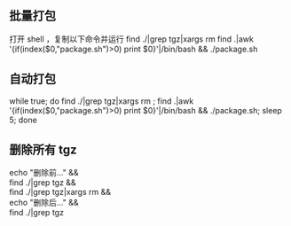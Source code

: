  ## 批量打包
 打开 shell ，复制以下命令并运行
find ./|grep tgz|xargs rm 
find .|awk '{if(index($0,"package.sh")>0) print $0}'|/bin/bash && ./package.sh
 
 ## 自动打包
 while true; do find ./|grep tgz|xargs rm ; find .|awk '{if(index($0,"package.sh")>0) print $0}'|/bin/bash && ./package.sh; sleep 5; done

 
 ## 删除所有 tgz
echo "删除前..." && \
find ./|grep tgz && \
find ./|grep tgz|xargs rm && \
echo "删除后..." && \
find ./|grep tgz
